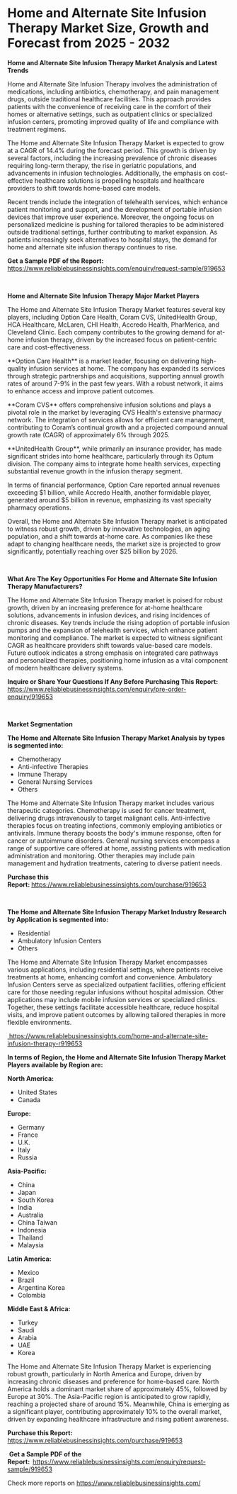 <p><h1>Home and Alternate Site Infusion Therapy Market Size, Growth and Forecast from 2025 - 2032</h1></p><p><strong>Home and Alternate Site Infusion Therapy Market Analysis and Latest Trends</strong></p>
<p><p>Home and Alternate Site Infusion Therapy involves the administration of medications, including antibiotics, chemotherapy, and pain management drugs, outside traditional healthcare facilities. This approach provides patients with the convenience of receiving care in the comfort of their homes or alternative settings, such as outpatient clinics or specialized infusion centers, promoting improved quality of life and compliance with treatment regimens.</p><p>The Home and Alternate Site Infusion Therapy Market is expected to grow at a CAGR of 14.4% during the forecast period. This growth is driven by several factors, including the increasing prevalence of chronic diseases requiring long-term therapy, the rise in geriatric populations, and advancements in infusion technologies. Additionally, the emphasis on cost-effective healthcare solutions is propelling hospitals and healthcare providers to shift towards home-based care models.</p><p>Recent trends include the integration of telehealth services, which enhance patient monitoring and support, and the development of portable infusion devices that improve user experience. Moreover, the ongoing focus on personalized medicine is pushing for tailored therapies to be administered outside traditional settings, further contributing to market expansion. As patients increasingly seek alternatives to hospital stays, the demand for home and alternate site infusion therapy continues to rise.</p></p>
<p><strong>Get a Sample PDF of the Report:&nbsp;</strong> <a href="https://www.reliablebusinessinsights.com/enquiry/request-sample/919653?utm_campaign=2290&utm_medium=2&utm_source=Github&utm_content=ia&utm_term=07032025&utm_id=home-and-alternate-site-infusion-therapy">https://www.reliablebusinessinsights.com/enquiry/request-sample/919653</a></p>
<p>&nbsp;</p>
<p><strong>Home and Alternate Site Infusion Therapy Major Market Players</strong></p>
<p><p>The Home and Alternate Site Infusion Therapy Market features several key players, including Option Care Health, Coram CVS, UnitedHealth Group, HCA Healthcare, McLaren, CHI Health, Accredo Health, PharMerica, and Cleveland Clinic. Each company contributes to the growing demand for at-home infusion therapy, driven by the increased focus on patient-centric care and cost-effectiveness.</p><p>**Option Care Health** is a market leader, focusing on delivering high-quality infusion services at home. The company has expanded its services through strategic partnerships and acquisitions, supporting annual growth rates of around 7-9% in the past few years. With a robust network, it aims to enhance access and improve patient outcomes.</p><p>**Coram CVS** offers comprehensive infusion solutions and plays a pivotal role in the market by leveraging CVS Health's extensive pharmacy network. The integration of services allows for efficient care management, contributing to Coram’s continual growth and a projected compound annual growth rate (CAGR) of approximately 6% through 2025.</p><p>**UnitedHealth Group**, while primarily an insurance provider, has made significant strides into home healthcare, particularly through its Optum division. The company aims to integrate home health services, expecting substantial revenue growth in the infusion therapy segment.</p><p>In terms of financial performance, Option Care reported annual revenues exceeding $1 billion, while Accredo Health, another formidable player, generated around $5 billion in revenue, emphasizing its vast specialty pharmacy operations.</p><p>Overall, the Home and Alternate Site Infusion Therapy market is anticipated to witness robust growth, driven by innovative technologies, an aging population, and a shift towards at-home care. As companies like these adapt to changing healthcare needs, the market size is projected to grow significantly, potentially reaching over $25 billion by 2026.</p></p>
<p>&nbsp;</p>
<p><strong>What Are The Key Opportunities For Home and Alternate Site Infusion Therapy Manufacturers?</strong></p>
<p><p>The Home and Alternate Site Infusion Therapy market is poised for robust growth, driven by an increasing preference for at-home healthcare solutions, advancements in infusion devices, and rising incidences of chronic diseases. Key trends include the rising adoption of portable infusion pumps and the expansion of telehealth services, which enhance patient monitoring and compliance. The market is expected to witness significant CAGR as healthcare providers shift towards value-based care models. Future outlook indicates a strong emphasis on integrated care pathways and personalized therapies, positioning home infusion as a vital component of modern healthcare delivery systems.</p></p>
<p><strong>Inquire or Share Your Questions If Any Before Purchasing This Report:</strong> <a href="https://www.reliablebusinessinsights.com/enquiry/pre-order-enquiry/919653?utm_campaign=2290&utm_medium=2&utm_source=Github&utm_content=ia&utm_term=07032025&utm_id=home-and-alternate-site-infusion-therapy">https://www.reliablebusinessinsights.com/enquiry/pre-order-enquiry/919653</a></p>
<p>&nbsp;</p>
<p><strong>Market Segmentation</strong></p>
<p><strong>The Home and Alternate Site Infusion Therapy Market Analysis by types is segmented into:</strong></p>
<p><ul><li>Chemotherapy</li><li>Anti-infective Therapies</li><li>Immune Therapy</li><li>General Nursing Services</li><li>Others</li></ul></p>
<p><p>The Home and Alternate Site Infusion Therapy market includes various therapeutic categories. Chemotherapy is used for cancer treatment, delivering drugs intravenously to target malignant cells. Anti-infective therapies focus on treating infections, commonly employing antibiotics or antivirals. Immune therapy boosts the body's immune response, often for cancer or autoimmune disorders. General nursing services encompass a range of supportive care offered at home, assisting patients with medication administration and monitoring. Other therapies may include pain management and hydration treatments, catering to diverse patient needs.</p></p>
<p><strong>Purchase this Report:&nbsp;</strong><a href="https://www.reliablebusinessinsights.com/purchase/919653?utm_campaign=2290&utm_medium=2&utm_source=Github&utm_content=ia&utm_term=07032025&utm_id=home-and-alternate-site-infusion-therapy">https://www.reliablebusinessinsights.com/purchase/919653</a></p>
<p>&nbsp;</p>
<p><strong>The Home and Alternate Site Infusion Therapy Market Industry Research by Application is segmented into:</strong></p>
<p><ul><li>Residential</li><li>Ambulatory Infusion Centers</li><li>Others</li></ul></p>
<p><p>The Home and Alternate Site Infusion Therapy Market encompasses various applications, including residential settings, where patients receive treatments at home, enhancing comfort and convenience. Ambulatory Infusion Centers serve as specialized outpatient facilities, offering efficient care for those needing regular infusions without hospital admission. Other applications may include mobile infusion services or specialized clinics. Together, these settings facilitate accessible healthcare, reduce hospital visits, and improve patient outcomes by allowing tailored therapies in more flexible environments.</p></p>
<p><a href="https://www.reliablebusinessinsights.com/home-and-alternate-site-infusion-therapy-r919653?utm_campaign=2290&utm_medium=2&utm_source=Github&utm_content=ia&utm_term=07032025&utm_id=home-and-alternate-site-infusion-therapy">&nbsp;https://www.reliablebusinessinsights.com/home-and-alternate-site-infusion-therapy-r919653</a></p>
<p><strong>In terms of Region, the Home and Alternate Site Infusion Therapy Market Players available by Region are:</strong></p>
<p>
    <p> <strong> North America: </strong>
        <ul>
            <li>United States</li>
            <li>Canada</li>
        </ul>
        </p> 
    <p> <strong> Europe: </strong>
        <ul>
            <li>Germany</li>
            <li>France</li>
            <li>U.K.</li>
            <li>Italy</li>
            <li>Russia</li>
        </ul>
        </p> 
    <p> <strong> Asia-Pacific: </strong>
        <ul>
            <li>China</li>
            <li>Japan</li>
            <li>South Korea</li>
            <li>India</li>
            <li>Australia</li>
            <li>China Taiwan</li>
            <li>Indonesia</li>
            <li>Thailand</li>
            <li>Malaysia</li>
        </ul>
        </p> 
    <p> <strong> Latin America: </strong>
        <ul>
            <li>Mexico</li>
            <li>Brazil</li>
            <li>Argentina Korea</li>
            <li>Colombia</li>
        </ul>
        </p> 
    <p> <strong> Middle East & Africa: </strong>
        <ul>
            <li>Turkey</li>
            <li>Saudi</li>
            <li>Arabia</li>
            <li>UAE</li>
            <li>Korea</li>
        </ul>
    </p>
    </p>
<p><p>The Home and Alternate Site Infusion Therapy Market is experiencing robust growth, particularly in North America and Europe, driven by increasing chronic diseases and preference for home-based care. North America holds a dominant market share of approximately 45%, followed by Europe at 30%. The Asia-Pacific region is anticipated to grow rapidly, reaching a projected share of around 15%. Meanwhile, China is emerging as a significant player, contributing approximately 10% to the overall market, driven by expanding healthcare infrastructure and rising patient awareness.</p></p>
<p><strong>Purchase this Report: </strong><a href="https://www.reliablebusinessinsights.com/purchase/919653?utm_campaign=2290&utm_medium=2&utm_source=Github&utm_content=ia&utm_term=07032025&utm_id=home-and-alternate-site-infusion-therapy">https://www.reliablebusinessinsights.com/purchase/919653</a></p>
<p>&nbsp;<strong>Get a Sample PDF of the Report:&nbsp;&nbsp;</strong><a href="https://www.reliablebusinessinsights.com/enquiry/request-sample/919653?utm_campaign=2290&utm_medium=2&utm_source=Github&utm_content=ia&utm_term=07032025&utm_id=home-and-alternate-site-infusion-therapy">https://www.reliablebusinessinsights.com/enquiry/request-sample/919653</a></p>
<p><strong></strong></p>
<p>Check more reports on <a href="https://www.reliablebusinessinsights.com/?utm_campaign=2290&utm_medium=2&utm_source=Github&utm_content=ia&utm_term=07032025&utm_id=home-and-alternate-site-infusion-therapy">https://www.reliablebusinessinsights.com/</a></p>